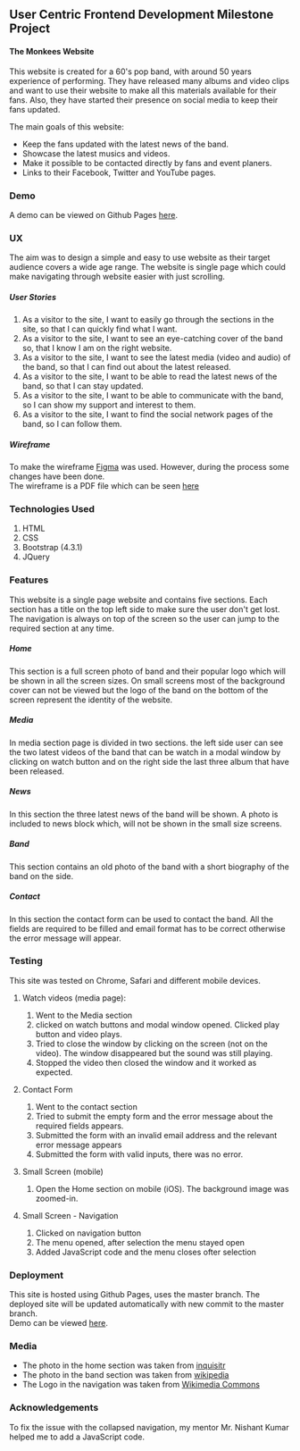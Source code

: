 ## User Centric Frontend Development Milestone Project

#### The Monkees Website

This website is created for a 60's pop band, with around 50 years experience of performing. They have released many albums and video clips and want to use their website to make all this materials available for their fans.
Also, they have started their presence on social media to keep their fans updated.

The main goals of this website:
- Keep the fans updated with the latest news of the band.
- Showcase the latest musics and videos.
- Make it possible to be contacted directly by fans and event planers.
- Links to their Facebook, Twitter and YouTube pages.

### Demo
A demo can be viewed on Github Pages [here](https://adelbakhshi.github.io/ucfd-milestone-project/).

### UX
The aim was to design a simple and easy to use website as their target audience covers a wide age range. The website is single page which could make navigating through website easier with just scrolling.

##### User Stories
1. As a visitor to the site, I want to easily go through the sections in the site, so that I can quickly find what I want.
2. As a visitor to the site, I want to see an eye-catching cover of the band so, that I know I am on the right website.
3. As a visitor to the site, I want to see the latest media (video and audio) of the band, so that I can find out about the latest released.
4. As a visitor to the site, I want to be able to read the latest news of the band, so that I can stay updated.
5. As a visitor to the site, I want to be able to communicate with the band, so I can show my support and interest to them.
6. As a visitor to the site, I want to find the social network pages of the band, so I can follow them.


##### Wireframe
To make the wireframe [Figma](http://figma.com) was used. However, during the process some changes have been done.<br/>The wireframe is a PDF file which can be seen [here](/wireframe/Monkees-wirefram.pdf) 

### Technologies Used
1. HTML
2. CSS
3. Bootstrap (4.3.1)
4. JQuery

### Features
This website is a single page website and contains five sections. Each section has a title on the top left side to make sure the user don't get lost.</br> The navigation is always on top of the screen so the user can jump to the required section at any time.

##### Home
This section is a full screen photo of band and their popular logo which will be shown in all the screen sizes. On small screens most of the background cover can not be viewed but the logo of the band on the bottom of the screen represent the identity of the website.

##### Media
In media section page is divided in two sections. the left side user can see the two latest videos of the band that can be watch in a modal window by clicking on watch button and on the right side the last three album that have been released.

##### News
In this section the three latest news of the band will be shown. A photo is included to news block which, will not be shown in the small size screens.

##### Band
This section contains an old photo of the band with a short biography of the band on the side.

##### Contact
In this section the contact form can be used to contact the band. All the fields are required to be filled and email format has to be correct otherwise the error message will appear.


### Testing
This site was tested on Chrome, Safari and different mobile devices. 

 1. Watch videos (media page):
    1. Went to the Media section
    2. clicked on watch buttons and modal window opened. Clicked play button and video plays.
    3. Tried to close the window by clicking on the screen (not on the video). The window disappeared but the sound was still playing.
    4. Stopped the video then closed the window and it worked as expected.  

 2. Contact Form
    1. Went to the contact section
    2. Tried to submit the empty form and the error message about the required fields appears.
    3. Submitted the form with an invalid email address and the relevant error message appears
    4. Submitted the form with valid inputs, there was no error.

 3. Small Screen (mobile)
    1. Open the Home section on mobile (iOS). The background image was zoomed-in.

 4. Small Screen - Navigation
    1. Clicked on navigation button
    2. The menu opened, after selection the menu stayed open
    3. Added JavaScript code and the menu closes ofter selection 


### Deployment
This site is hosted using Github Pages, uses the master branch. The deployed site will be updated automatically with new commit to the master branch.<br/>Demo can be viewed [here](https://adelbakhshi.github.io/ucfd-milestone-project/).



### Media

- The photo in the home section was taken from [inquisitr](https://www.inquisitr.com/2771903/the-monkees-celebrate-50-year-anniversary-with-new-album-tour)
- The photo in the band section was taken from [wikipedia](https://en.wikipedia.org/wiki/The_Monkees#/media/File:The_Monkees_1966.JPG)
- The Logo in the navigation was taken from [Wikimedia Commons](https://commons.wikimedia.org/wiki/File:Monkees-logo.png)

### Acknowledgements
To fix the issue with the collapsed navigation, my mentor Mr. Nishant Kumar helped me to add a JavaScript code.